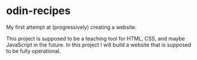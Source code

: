 # odin-recipes
My first attempt at (progressively) creating a website.

This project is supposed to be a teaching tool for HTML, CSS, and maybe JavaScript in the future.
In this project I will build a website that is supposed to be fully operational.
